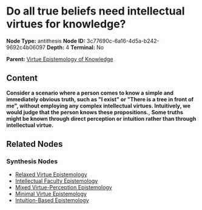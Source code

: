 # Do all true beliefs need intellectual virtues for knowledge?

**Node Type:** antithesis
**Node ID:** 3c77690c-6a16-4d5a-b242-9692c4b06097
**Depth:** 4
**Terminal:** No

**Parent:** [Virtue Epistemology of Knowledge](virtue-epistemology-of-knowledge-synthesis-84ef72b9-df8f-4b84-ba5e-c7d0883c80dc.md)

## Content

**Consider a scenario where a person comes to know a simple and immediately obvious truth, such as "I exist" or "There is a tree in front of me", without employing any complex intellectual virtues. Intuitively, we would judge that the person knows these propositions.**, **Some truths might be known through direct perception or intuition rather than through intellectual virtue.**

## Related Nodes

### Synthesis Nodes

- [Relaxed Virtue Epistemology](relaxed-virtue-epistemology-synthesis-bc28e4a7-2106-4b1f-8cc6-6d06973fdcbd.md)
- [Intellectual Faculty Epistemology](intellectual-faculty-epistemology-synthesis-11c63bc2-c640-4b7b-a08c-5fb9e3d580e7.md)
- [Mixed Virtue-Perception Epistemology](mixed-virtue-perception-epistemology-synthesis-fd04c892-8bc4-413b-a74b-9a02f0564913.md)
- [Minimal Virtue Epistemology](minimal-virtue-epistemology-synthesis-fcecb9cd-f25c-4cb3-b93a-6750f3ad52cd.md)
- [Intuition-Based Epistemology](intuition-based-epistemology-synthesis-3da3c43c-89d5-45b0-8223-5ba124d7b0c6.md)
